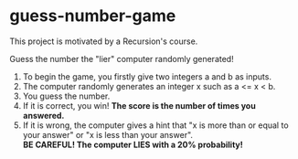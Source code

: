 # guess-number-game
This project is motivated by a Recursion's course.

Guess the number the "lier" computer randomly generated!
1. To begin the game, you firstly give two integers a and b as inputs.
2. The computer randomly generates an integer x such as a <= x < b.
3. You guess the number.
4. If it is correct, you win! **The score is the number of times you answered.**
5. If it is wrong, the computer gives a hint that "x is more than or equal to your answer" or "x is less than your answer".\
   **BE CAREFUL! The computer LIES with a 20% probability!**
